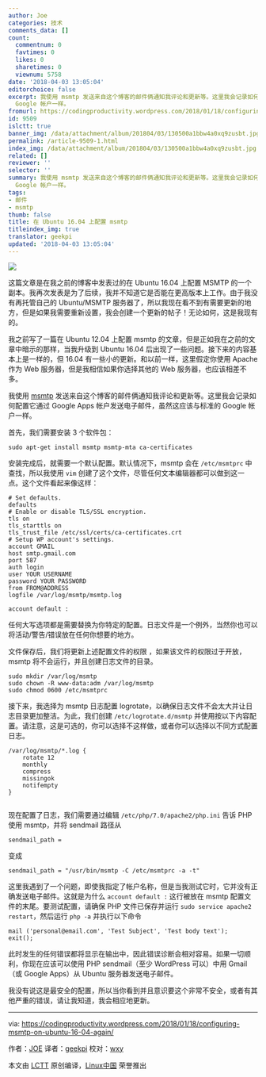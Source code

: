 ```yaml
---
author: Joe
categories: 技术
comments_data: []
count:
  commentnum: 0
  favtimes: 0
  likes: 0
  sharetimes: 0
  viewnum: 5758
date: '2018-04-03 13:05:04'
editorchoice: false
excerpt: 我使用 msmtp 发送来自这个博客的邮件俩通知我评论和更新等。这里我会记录如何配置它通过 Google Apps 帐户发送电子邮件，虽然这应该与标准的
  Google 帐户一样。
fromurl: https://codingproductivity.wordpress.com/2018/01/18/configuring-msmtp-on-ubuntu-16-04-again/
id: 9509
islctt: true
banner_img: /data/attachment/album/201804/03/130500a1bbw4a0xq9zusbt.jpg
permalink: /article-9509-1.html
index_img: /data/attachment/album/201804/03/130500a1bbw4a0xq9zusbt.jpg.thumb.jpg
related: []
reviewer: ''
selector: ''
summary: 我使用 msmtp 发送来自这个博客的邮件俩通知我评论和更新等。这里我会记录如何配置它通过 Google Apps 帐户发送电子邮件，虽然这应该与标准的
  Google 帐户一样。
tags:
- 邮件
- msmtp
thumb: false
title: 在 Ubuntu 16.04 上配置 msmtp
titleindex_img: true
translator: geekpi
updated: '2018-04-03 13:05:04'
---
```


![](/data/attachment/album/201804/03/130500a1bbw4a0xq9zusbt.jpg)


这篇文章是在我之前的博客中发表过的在 Ubuntu 16.04 上配置 MSMTP 的一个副本。我再次发表是为了后续，我并不知道它是否能在更高版本上工作。由于我没有再托管自己的 Ubuntu/MSMTP 服务器了，所以我现在看不到有需要更新的地方，但是如果我需要重新设置，我会创建一个更新的帖子！无论如何，这是我现有的。


我之前写了一篇在 Ubuntu 12.04 上配置 msmtp 的文章，但是正如我在之前的文章中暗示的那样，当我升级到 Ubuntu 16.04 后出现了一些问题。接下来的内容基本上是一样的，但 16.04 有一些小的更新。和以前一样，这里假定你使用 Apache 作为 Web 服务器，但是我相信如果你选择其他的 Web 服务器，也应该相差不多。


我使用 [msmtp](http://msmtp.sourceforge.net/) 发送来自这个博客的邮件俩通知我评论和更新等。这里我会记录如何配置它通过 Google Apps 帐户发送电子邮件，虽然这应该与标准的 Google 帐户一样。


首先，我们需要安装 3 个软件包：



```
sudo apt-get install msmtp msmtp-mta ca-certificates

```

安装完成后，就需要一个默认配置。默认情况下，msmtp 会在 `/etc/msmtprc` 中查找，所以我使用 `vim` 创建了这个文件，尽管任何文本编辑器都可以做到这一点。这个文件看起来像这样：



```
# Set defaults.
defaults
# Enable or disable TLS/SSL encryption.
tls on
tls_starttls on
tls_trust_file /etc/ssl/certs/ca-certificates.crt
# Setup WP account's settings.
account GMAIL
host smtp.gmail.com
port 587
auth login
user YOUR USERNAME
password YOUR PASSWORD
from FROM@ADDRESS
logfile /var/log/msmtp/msmtp.log

account default :

```

任何大写选项都是需要替换为你特定的配置。日志文件是一个例外，当然你也可以将活动/警告/错误放在任何你想要的地方。


文件保存后，我们将更新上述配置文件的权限 ，如果该文件的权限过于开放，msmtp 将不会运行，并且创建日志文件的目录。



```
sudo mkdir /var/log/msmtp
sudo chown -R www-data:adm /var/log/msmtp
sudo chmod 0600 /etc/msmtprc

```

接下来，我选择为 msmtp 日志配置 logrotate，以确保日志文件不会太大并让日志目录更加整洁。为此，我们创建 `/etc/logrotate.d/msmtp` 并使用按以下内容配置。请注意，这是可选的，你可以选择不这样做，或者你可以选择以不同方式配置日志。



```
/var/log/msmtp/*.log {
    rotate 12
    monthly
    compress
    missingok
    notifempty
}


```

现在配置了日志，我们需要通过编辑 `/etc/php/7.0/apache2/php.ini` 告诉 PHP 使用 msmtp，并将 sendmail 路径从



```
sendmail_path =

```

变成



```
sendmail_path = "/usr/bin/msmtp -C /etc/msmtprc -a -t"

```

这里我遇到了一个问题，即使我指定了帐户名称，但是当我测试它时，它并没有正确发送电子邮件。这就是为什么 `account default :` 这行被放在 msmtp 配置文件的末尾。要测试配置，请确保 PHP 文件已保存并运行 `sudo service apache2 restart`，然后运行 `php -a` 并执行以下命令



```
mail ('personal@email.com', 'Test Subject', 'Test body text');
exit();

```

此时发生的任何错误都将显示在输出中，因此错误诊断会相对容易。如果一切顺利，你现在应该可以使用 PHP sendmail（至少 WordPress 可以）中用 Gmail（或 Google Apps）从 Ubuntu 服务器发送电子邮件。


我没有说这是最安全的配置，所以当你看到并且意识要这个非常不安全，或者有其他严重的错误，请让我知道，我会相应地更新。




---


via: <https://codingproductivity.wordpress.com/2018/01/18/configuring-msmtp-on-ubuntu-16-04-again/>


作者：[JOE](https://codingproductivity.wordpress.com/author/joeb454/) 译者：[geekpi](https://github.com/geekpi) 校对：[wxy](https://github.com/wxy)


本文由 [LCTT](https://github.com/LCTT/TranslateProject) 原创编译，[Linux中国](https://linux.cn/) 荣誉推出